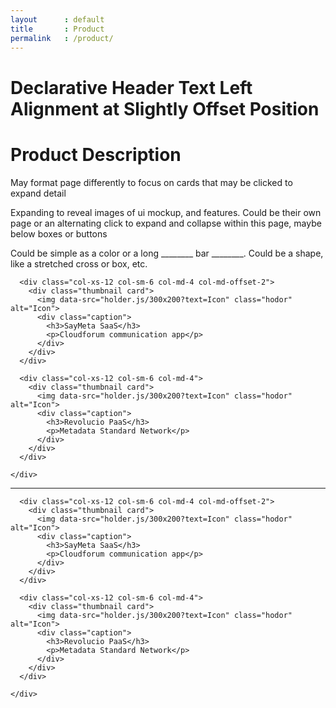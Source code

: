 ```yaml
---
layout      : default
title       : Product
permalink   : /product/
---
```









<!-- Jumbotron
–––––––––––––––––––––––––––––––––––––––––––––––––– -->

<div class="jumbotron hero-unit">
  <div class="container">
    <h1>Declarative Header Text Left Alignment at Slightly Offset Position</h1>
  </div>
</div>

<!-- ––––––––––––––––––––––––––––––––––––––––––––– -->








<!-- Content Section
–––––––––––––––––––––––––––––––––––––––––––––––––– -->

<div class="content-section">
  <div class="container showcase">
    <div class="page-header">
      <h1>Product Description</h1>
    </div>
    <p class="lead">May format page differently to focus on cards that may be clicked to expand detail</p>
    <p>Expanding to reveal images of ui mockup, and features.  Could be their own page or an alternating click to expand and collapse within this page, maybe below boxes or buttons</p>
  </div>
</div>

<!-- ––––––––––––––––––––––––––––––––––––––––––––– -->








<!-- Section Primary BG
–––––––––––––––––––––––––––––––––––––––––––––––––– -->

<div class="layout-section bg-primary">
  <div class="container">
    <p class="text-center">Could be simple as a color or a long ________ bar ________.  Could be a shape, like a stretched cross or box, etc.</p>
  </div>
</div>

<!-- ––––––––––––––––––––––––––––––––––––––––––––– -->








<!-- Cards
–––––––––––––––––––––––––––––––––––––––––––––––––– -->

<div class="cards-section cards">
  <div class="container-fluid">
    <div class="row">
    
      <div class="col-xs-12 col-sm-6 col-md-4 col-md-offset-2">
        <div class="thumbnail card">
          <img data-src="holder.js/300x200?text=Icon" class="hodor" alt="Icon">
          <div class="caption">
            <h3>SayMeta SaaS</h3>
            <p>Cloudforum communication app</p>
          </div>
        </div>
      </div>
    
      <div class="col-xs-12 col-sm-6 col-md-4">
        <div class="thumbnail card">
          <img data-src="holder.js/300x200?text=Icon" class="hodor" alt="Icon">
          <div class="caption">
            <h3>Revolucio PaaS</h3>
            <p>Metadata Standard Network</p>
          </div>
        </div>
      </div>
      
    </div>
  </div>
</div>

<!-- ––––––––––––––––––––––––––––––––––––––––––––– -->







<hr/>








<!-- Cards
–––––––––––––––––––––––––––––––––––––––––––––––––– -->

<div class="cards-section cards">
  <div class="container-fluid">
    <div class="row">
    
      <div class="col-xs-12 col-sm-6 col-md-4 col-md-offset-2">
        <div class="thumbnail card">
          <img data-src="holder.js/300x200?text=Icon" class="hodor" alt="Icon">
          <div class="caption">
            <h3>SayMeta SaaS</h3>
            <p>Cloudforum communication app</p>
          </div>
        </div>
      </div>
    
      <div class="col-xs-12 col-sm-6 col-md-4">
        <div class="thumbnail card">
          <img data-src="holder.js/300x200?text=Icon" class="hodor" alt="Icon">
          <div class="caption">
            <h3>Revolucio PaaS</h3>
            <p>Metadata Standard Network</p>
          </div>
        </div>
      </div>
      
    </div>
  </div>
</div>

<!-- ––––––––––––––––––––––––––––––––––––––––––––– -->
    
